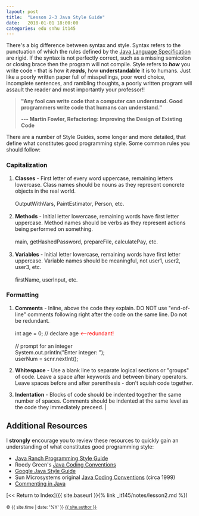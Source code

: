 ```yaml
---
layout: post
title:  "Lesson 2-3 Java Style Guide"
date:   2018-01-01 18:00:00
categories: edu snhu it145
---
```

There's a big difference between syntax and style. Syntax refers to the punctuation of which the rules defined by the [Java Language Specification](https://docs.oracle.com/javase/specs/jls/se8/html/index.html) are rigid. If the syntax is not perfectly correct, such as a missing semicolon or closing brace then the program will not compile. Style refers to **_how_** you write code - that is how it **_reads_**, how **understandable** it is to humans. Just like a poorly written paper full of misspellings, poor word choice, incomplete sentences, and rambling thoughts, a poorly written program will assault the reader and most importantly your professor!!

> <span style="font-size: 14px; font-weight: bold;">"Any fool can write code that a computer can understand. Good programmers write code that humans can understand."</span>
> 
> <span style="font-size: 14px; font-weight: bold;">--- Martin Fowler, Refactoring: Improving the Design of Existing Code</span>

There are a number of Style Guides, some longer and more detailed, that define what constitutes good programming style. Some common rules you should follow:

### Capitalization

1. **Classes** - First letter of every word uppercase, remaining letters lowercase. Class names should be nouns as they represent concrete objects in the real world.<br/><br/>
    OutputWithVars, PaintEstimator, Person, etc.<br/><br/>
2. **Methods** - Initial letter lowercase, remaining words have first letter uppercase. Method names should be verbs as they represent actions being performed on something.<br/><br/>
    main, getHashedPassword, prepareFile, calculatePay, etc.<br/><br/>
3. **Variables** - Initial letter lowercase, remaining words have first letter uppercase. Variable names should be meaningful, not user1, user2, user3, etc.<br/><br/>
    firstName, userInput, etc.

### Formatting

1. **Comments** - Inline, above the code they explain. DO NOT use "end-of-line" comments following right after the code on the same line. Do not be redundant.<br/><br/>
    int age = 0; // declare age <span style="color: #ff0000;"><--redundant!</span><br/><br/>
    // prompt for an integer<br/>
    System.out.println("Enter integer: ");<br/>
    userNum = scnr.nextInt();<br/>

2. **Whitespace** - Use a blank line to separate logical sections or "groups" of code. Leave a space after keywords and between binary operators. Leave spaces before and after parenthesis - don't squish code together.

3. **Indentation** - Blocks of code should be indented together the same number of spaces. Comments should be indented at the same level as the code they immediately preceed. |

## Additional Resources
I **strongly** encourage you to review these resources to quickly gain an understanding of what constitutes good programming style:

* [Java Ranch Programming Style Guide](https://www.javaranch.com/styleLong.jsp)
* Roedy Green's [Java Coding Conventions](http://mindprod.com/jgloss/codingconventions.html)
* [Google Java Style Guide](https://google.github.io/styleguide/javaguide.html)
* Sun Microsystems original [Java Coding Conventions](http://www.oracle.com/technetwork/java/codeconvtoc-136057.html) (circa 1999)
* [Commenting in Java](https://www.clear.rice.edu/comp310/JavaResources/comments.html)

[<< Return to Index]({{ site.baseurl }}{% link _it145/notes/lesson2.md %})<br /><br/>
<span><small>&copy; {{ site.time | date: '%Y' }} <a href="/about" class="black">{{ site.author }}</a></small></span>

